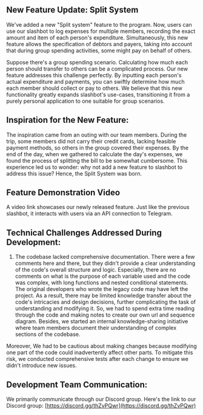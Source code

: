 ## New Feature Update: Split System

We've added a new "Split system" feature to the program. Now, users can use our slashbot to log expenses for multiple members, recording the exact amount and item of each person's expenditure. Simultaneously, this new feature allows the specification of debtors and payers, taking into account that during group spending activities, some might pay on behalf of others.

Suppose there's a group spending scenario. Calculating how much each person should transfer to others can be a complicated process. Our new feature addresses this challenge perfectly. By inputting each person's actual expenditure and payments, you can swiftly determine how much each member should collect or pay to others. We believe that this new functionality greatly expands slashbot's use-cases, transitioning it from a purely personal application to one suitable for group scenarios.

## Inspiration for the New Feature:

The inspiration came from an outing with our team members. During the trip, some members did not carry their credit cards, lacking feasible payment methods, so others in the group covered their expenses. By the end of the day, when we gathered to calculate the day's expenses, we found the process of splitting the bill to be somewhat cumbersome. This experience led us to wonder: why not add a new feature to slashbot to address this issue? Hence, the Split System was born.

## Feature Demonstration Video

A video link showcases our newly released feature. Just like the previous slashbot, it interacts with users via an API connection to Telegram.

## Technical Challenges Addressed During Development:

1. The codebase lacked comprehensive documentation. There were a few comments here and there, but they didn't provide a clear understanding of the code's overall structure and logic. Especially, there are no comments on what is the purpose of each variable used and the code was complex, with long functions and nested conditional statements. The original developers who wrote the legacy code may have left the project. As a result, there may be limited knowledge transfer about the code's intricacies and design decisions, further complicating the task of understanding and modifying it.
So, we had to spend extra time reading through the code and making notes to create our own url and sequence diagram. Besides, we started an internal knowledge-sharing initiative where team members document their understanding of complex sections of the codebase.

  Moreover, We had to be cautious about making changes because modifying one part of the code could inadvertently affect other parts. To mitigate this risk, we conducted comprehensive tests after each change to ensure we didn't introduce new issues.




## Development Team Communication:

We primarily communicate through our Discord group. Here's the link to our Discord group: [https://discord.gg/thZvPQwr](https://discord.gg/thZvPQwr)

